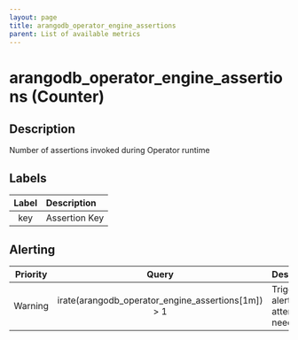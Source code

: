 ```yaml
---
layout: page
title: arangodb_operator_engine_assertions
parent: List of available metrics
---
```


# arangodb_operator_engine_assertions (Counter)

## Description

Number of assertions invoked during Operator runtime

## Labels

| Label | Description   |
|:-----:|:--------------|
|  key  | Assertion Key |


## Alerting

| Priority |                       Query                        | Description                                 |
|:--------:|:--------------------------------------------------:|:--------------------------------------------|
| Warning  | irate(arangodb_operator_engine_assertions[1m]) &gt; 1 | Trigger an alert if OPS attention is needed |
